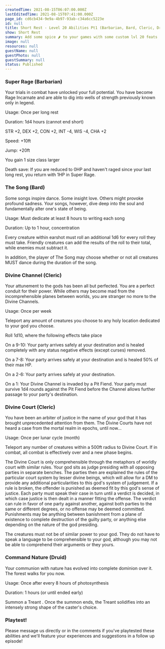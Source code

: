 ```yaml
---
createdTime: 2021-08-15T06:07:00.000Z
lastEditedTime: 2021-08-15T07:41:00.000Z
page_id: cd6cb434-9e9a-4b97-93ab-c34a6cc5223e
id: null
title: Short Rest - Level 20 Abilities Pt1 (Barbarian, Bard, Cleric, Druid)
show: Short Rest
summary: Add some spice 🌶 to your games with some custom lvl 20 feats
image: null
resources: null
guestName: null
guestPhoto: null
guestSummary: null
status: Published
---
```


### Super Rage (Barbarian)

Your trials in combat have unlocked your full potential. You have become Rage Incarnate and are able to dig into wells of strength previously known only in legend.

Usage: Once per long rest

Duration: 1d4 hours (cannot end short)

STR +2, DEX +2, CON +2, INT -4, WIS -4, CHA +2

Speed: +10ft

Jump: +20ft

You gain 1 size class larger

Death save: If you are reduced to 0HP and haven't raged since your last long rest, you return with 1HP in Super Rage.

### The Song (Bard)

Some songs inspire dance. Some insight love. Others might provoke profound sadness. Your songs, however, dive deep into the soul and fundamentally alter one's state of being.

Usage: Must dedicate at least 8 hours to writing each song

Duration: Up to 1 hour, concentration

Every creature within earshot must roll an additional 1d6 for every roll they must take. Friendly creatures can add the results of the roll to their total, while enemies must subtract it.

In addition, the player of The Song may choose whether or not all creatures MUST dance during the duration of the song.

### Divine Channel (Cleric)

Your attunement to the gods has been all but perfected. You are a perfect conduit for their power. While others may become mad from the incomprehensible planes between worlds, you are stranger no more to the Divine Channels.

Usage: Once per week

Teleport any amount of creatures you choose to any holy location dedicated to your god you choose.

Roll 1d10, where the following effects take place

On a 9-10: Your party arrives safely at your destination and is healed completely with any status negative effects (except curses) removed.

On a 7-8: Your party arrives safely at your destination and is healed 50% of their max HP.

On a 2-6: Your party arrives safely at your destination.

On a 1: Your Divine Channel is invaded by a Pit Fiend. Your party must survive 1d4 rounds against the Pit Fiend before the Channel allows further passage to your party's destination.

### Divine Court (Cleric)

You have been an arbiter of justice in the name of your god that it has brought unprecedented attention from them. The Divine Courts have not heard a case from the mortal realm in epochs, until now...

Usage: Once per lunar cycle (month)

Teleport any number of creatures within a 500ft radius to Divine Court. If in combat, all combat is effectively over and a new phase begins.

The Divine Court is only comprehensible through the metaphors of worldly court with similar rules. Your god sits as judge presiding with all opposing parties in separate benches. The parties then are explained the rules of the particular court system by lesser divine beings, which will allow for a DM to provide any additional particularities to this god's system of judgement. If a rule is broken, the offender is punished as deemed fit by this god's sense of justice. Each party must speak their case in turn until a verdict is decided, in which case justice is then dealt in a manner fitting the offense. The verdict can rule in favor of one party against another, against both parties to the same or different degrees, or no offense may be deemed committed. Punishments may be anything between banishment from a plane of existence to complete destruction of the guilty party, or anything else depending on the nature of the god presiding.

The creatures must not be of similar power to your god. They do not have to speak a language to be comprehensible to your god, although you may not be able to comprehend their arguments or they yours.

### Command Nature (Druid)

Your communion with nature has evolved into complete dominion over it. The forest walks for you now.

Usage:  Once after every 8 hours of photosynthesis

Duration: 1 hours (or until ended early)

Summon a 
Treant
. Once the summon ends, the Treant solidifies into an intensely strong shape of the caster's choice.

### Playtest!

Please message us directly or in the comments if you've playtested these abilities and we'll feature your experiences and suggestions in a follow up episode!
